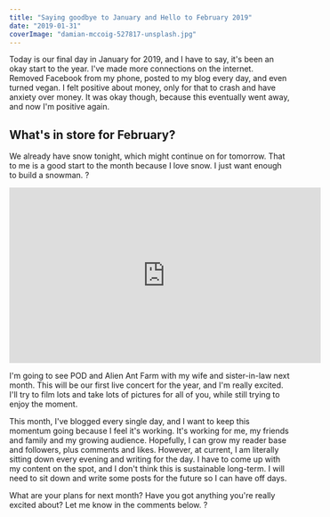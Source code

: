 ```yaml
---
title: "Saying goodbye to January and Hello to February 2019"
date: "2019-01-31"
coverImage: "damian-mccoig-527817-unsplash.jpg"
---
```


Today is our final day in January for 2019, and I have to say, it's been an okay start to the year. I've made more connections on the internet. Removed Facebook from my phone, posted to my blog every day, and even turned vegan. I felt positive about money, only for that to crash and have anxiety over money. It was okay though, because this eventually went away, and now I'm positive again.

## What's in store for February?

We already have snow tonight, which might continue on for tomorrow. That to me is a good start to the month because I love snow. I just want enough to build a snowman. ?

<iframe width="560" height="315" src="https://www.youtube.com/embed/MLoDlGlTvzM" frameborder="0" allow="accelerometer; autoplay; encrypted-media; gyroscope; picture-in-picture" allowfullscreen></iframe>

I'm going to see POD and Alien Ant Farm with my wife and sister-in-law next month. This will be our first live concert for the year, and I'm really excited. I'll try to film lots and take lots of pictures for all of you, while still trying to enjoy the moment.

This month, I've blogged every single day, and I want to keep this momentum going because I feel it's working. It's working for me, my friends and family and my growing audience. Hopefully, I can grow my reader base and followers, plus comments and likes. However, at current, I am literally sitting down every evening and writing for the day. I have to come up with my content on the spot, and I don't think this is sustainable long-term. I will need to sit down and write some posts for the future so I can have off days.

What are your plans for next month? Have you got anything you're really excited about? Let me know in the comments below. ?
